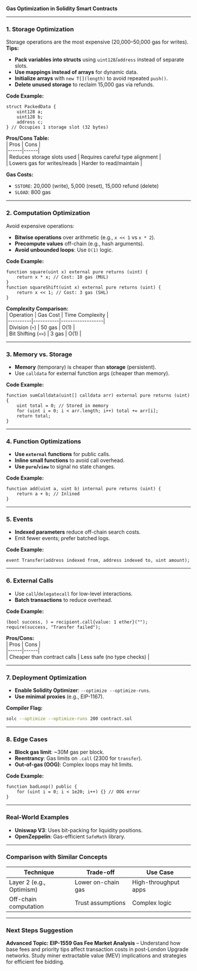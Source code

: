 **Gas Optimization in Solidity Smart Contracts**

---

### **1. Storage Optimization**
Storage operations are the most expensive (20,000–50,000 gas for writes).  
**Tips:**  
- **Pack variables into structs** using `uint128`/`address` instead of separate slots.  
- **Use mappings instead of arrays** for dynamic data.  
- **Initialize arrays** with `new T[](length)` to avoid repeated `push()`.  
- **Delete unused storage** to reclaim 15,000 gas via refunds.  

**Code Example:**  
```solidity
struct PackedData {
    uint128 a;
    uint128 b;
    address c;
} // Occupies 1 storage slot (32 bytes)
```

**Pros/Cons Table:**  
| Pros | Cons |  
|------|------|  
| Reduces storage slots used | Requires careful type alignment |  
| Lowers gas for writes/reads | Harder to read/maintain |  

**Gas Costs:**  
- `SSTORE`: 20,000 (write), 5,000 (reset), 15,000 refund (delete)  
- `SLOAD`: 800 gas  

---

### **2. Computation Optimization**  
Avoid expensive operations:  
- **Bitwise operations** over arithmetic (e.g., `x << 1` vs `x * 2`).  
- **Precompute values** off-chain (e.g., hash arguments).  
- **Avoid unbounded loops**: Use `O(1)` logic.  

**Code Example:**  
```solidity
function square(uint x) external pure returns (uint) {
    return x * x; // Cost: 10 gas (MUL)
}
function squareShift(uint x) external pure returns (uint) {
    return x << 1; // Cost: 3 gas (SHL)
}
```

**Complexity Comparison:**  
| Operation | Gas Cost | Time Complexity |  
|----------|-----------|------------------|  
| Division (`÷`) | 50 gas | O(1) |  
| Bit Shifting (`<<`) | 3 gas | O(1) |  

---

### **3. Memory vs. Storage**  
- **Memory** (temporary) is cheaper than **storage** (persistent).  
- Use `calldata` for external function args (cheaper than memory).  

**Code Example:**  
```solidity
function sumCalldata(uint[] calldata arr) external pure returns (uint) {
    uint total = 0; // Stored in memory
    for (uint i = 0; i < arr.length; i++) total += arr[i];
    return total;
}
```

---

### **4. Function Optimizations**  
- **Use `external` functions** for public calls.  
- **Inline small functions** to avoid call overhead.  
- **Use `pure`/`view`** to signal no state changes.  

**Code Example:**  
```solidity
function add(uint a, uint b) internal pure returns (uint) {
    return a + b; // Inlined
}
```

---

### **5. Events**  
- **Indexed parameters** reduce off-chain search costs.  
- Emit fewer events; prefer batched logs.  

**Code Example:**  
```solidity
event Transfer(address indexed from, address indexed to, uint amount);
```

---

### **6. External Calls**  
- Use `call`/`delegatecall` for low-level interactions.  
- **Batch transactions** to reduce overhead.  

**Code Example:**  
```solidity
(bool success, ) = recipient.call{value: 1 ether}("");
require(success, "Transfer failed");
```

**Pros/Cons:**  
| Pros | Cons |  
|------|------|  
| Cheaper than contract calls | Less safe (no type checks) |  

---

### **7. Deployment Optimization**  
- **Enable Solidity Optimizer**: `--optimize --optimize-runs`.  
- **Use minimal proxies** (e.g., EIP-1167).  

**Compiler Flag:**  
```bash
solc --optimize --optimize-runs 200 contract.sol
```

---

### **8. Edge Cases**  
- **Block gas limit**: ~30M gas per block.  
- **Reentrancy**: Gas limits on `.call` (2300 for `transfer`).  
- **Out-of-gas (OOG)**: Complex loops may hit limits.  

**Code Example:**  
```solidity
function badLoop() public {
    for (uint i = 0; i < 1e20; i++) {} // OOG error
}
```

---

### **Real-World Examples**  
- **Uniswap V3**: Uses bit-packing for liquidity positions.  
- **OpenZeppelin**: Gas-efficient `SafeMath` library.  

---

### **Comparison with Similar Concepts**  
| Technique | Trade-off | Use Case |  
|----------|-----------|----------|  
| Layer 2 (e.g., Optimism) | Lower on-chain gas | High-throughput apps |  
| Off-chain computation | Trust assumptions | Complex logic |  

---

### **Next Steps Suggestion**  
**Advanced Topic:** **EIP-1559 Gas Fee Market Analysis** – Understand how base fees and priority tips affect transaction costs in post-London Upgrade networks. Study miner extractable value (MEV) implications and strategies for efficient fee bidding.